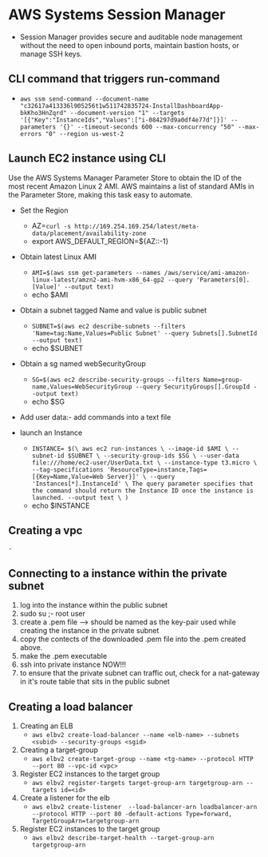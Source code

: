 # AWS Systems Session Manager
- Session Manager provides secure and auditable node management without the need to open inbound ports, maintain bastion hosts, or manage SSH keys.

## CLI command that triggers run-command 
- `aws ssm send-command --document-name "c32617a413336l905256t1w511742835724-InstallDashboardApp-bkKho3HnZqrd" --document-version "1" --targets '[{"Key":"InstanceIds","Values":["i-084297d9a0df4e77d"]}]' --parameters '{}' --timeout-seconds 600 --max-concurrency "50" --max-errors "0" --region us-west-2`

## Launch EC2 instance using CLI
Use the AWS Systems Manager Parameter Store to obtain the ID of the most recent Amazon Linux 2 AMI. 
AWS maintains a list of standard AMIs in the Parameter Store, making this task easy to automate.
- Set the Region
    - AZ=`curl -s http://169.254.169.254/latest/meta-data/placement/availability-zone`
    - export AWS_DEFAULT_REGION=${AZ::-1}

- Obtain latest Linux AMI
    - `AMI=$(aws ssm get-parameters --names /aws/service/ami-amazon-linux-latest/amzn2-ami-hvm-x86_64-gp2 --query 'Parameters[0].[Value]' --output text)`
    - echo $AMI

- Obtain a subnet tagged Name and value is public subnet
    - `SUBNET=$(aws ec2 describe-subnets --filters 'Name=tag:Name,Values=Public Subnet' --query Subnets[].SubnetId --output text)`
    - echo $SUBNET

- Obtain a sg named webSecurityGroup
    - `SG=$(aws ec2 describe-security-groups --filters Name=group-name,Values=WebSecurityGroup --query SecurityGroups[].GroupId --output text)`
    - echo $SG

- Add user data:- add commands into a text file

- launch an Instance
    - `INSTANCE= $(\
    aws ec2 run-instances \
    --image-id $AMI \
    --subnet-id $SUBNET \
    --security-group-ids $SG \
    --user-data file:///home/ec2-user/UserData.txt \
    --instance-type t3.micro \
    --tag-specifications 'ResourceType=instance,Tags=[{Key=Name,Value=Web Server}]' \
    --query 'Instances[*].InstanceId' \ The query parameter specifies that the command should return the Instance ID once the instance is launched.
    --output text \
    )`
    - echo $INSTANCE


## Creating a vpc
    -
## Connecting to a instance within the private subnet
1. log into the instance within the public subnet
2. sudo su ;- root user
3. create a .pem file --> should be named as the key-pair used while creating the instance in the private subnet
4. copy the contects of the downloaded .pem file into the .pem created above.
5. make the .pem executable
6. ssh into private instance NOW!!!
7. to ensure that the private subnet can traffic out, check for a nat-gateway in it's route table that sits in the public subnet

## Creating a load balancer
1. Creating an ELB 
    - `aws elbv2 create-load-balancer --name <elb-name> --subnets <subid> --security-groups <sgid>`
2. Creating a target-group
    - `aws elbv2 create-target-group --name <tg-name> --protocol HTTP --port 80 --vpc-id <vpc>`
3. Register EC2 instances to the target group
    - `aws elbv2 register-targets target-group-arn targetgroup-arn --targets id=<id>`
4. Create a listener for the elb
    - `aws elbv2 create-listener  --load-balancer-arn loadbalancer-arn --protocol HTTP --port 80 -default-actions Type=forward, TargetGroupArn=targetgroup-arn`
5. Register EC2 instances to the target group
    - `aws elbv2 describe-target-health --target-group-arn targetgroup-arn`

